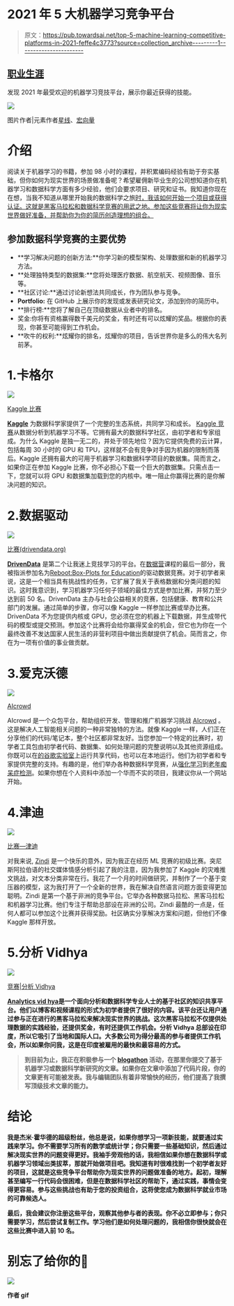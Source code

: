 # 2021 年 5 大机器学习竞争平台

> 原文：<https://pub.towardsai.net/top-5-machine-learning-competitive-platforms-in-2021-feffe4c3773?source=collection_archive---------1----------------------->

## [职业生涯](https://towardsai.net/p/category/careers)

发现 2021 年最受欢迎的机器学习竞技平台，展示你最近获得的技能。

![](img/ce30a8aeb7a460a7557c811bf94e6cc3.png)

图片作者|元素作者[星线](https://www.freepik.com/starline)、[宏向量](https://www.freepik.com/macrovector)

# 介绍

阅读关于机器学习的书籍，参加 98 小时的课程，并积累编码经验有助于夯实基础，但你如何为现实世界的场景做准备呢？希望雇佣新毕业生的公司想知道你在机器学习和数据科学方面有多少经验，他们会要求项目、研究和证书。我知道你现在在想，当我不知道从哪里开始我的数据科学之旅[时，我该如何开始一个项目或获得认证。这就是黑客马拉松和数据科学竞赛的用武之地。参加这些竞赛将让你为现实世界做好准备，并帮助你为你的简历创造理想的组合。](https://towardsdatascience.com/top-competitive-data-science-platforms-other-than-kaggle-2995e9dad93c)

## **参加数据科学竞赛的主要优势**

*   **学习解决问题的创新方法:**你学习新的模型架构、处理数据和新的机器学习方法。
*   **处理独特类型的数据集:**您将处理医疗数据、航空航天、视频图像、音乐等。
*   **社区讨论:**通过讨论新想法共同成长，作为团队参与竞争。
*   **Portfolio:** 在 GitHub 上展示你的发现或发表研究论文，添加到你的简历中。
*   **排行榜:**您将了解自己在顶级数据从业者中的排名。
*   奖金:你将有资格赢得数千美元的奖金，有时还有可以炫耀的奖品。根据你的表现，你甚至可能得到工作机会。
*   **吹牛的权利:**炫耀你的排名，炫耀你的项目，告诉世界你是多么的伟大名列前茅。

# 1.卡格尔

![](img/822af18d3a8efa9dc4791f83c709c63a.png)

[Kaggle 比赛](https://www.kaggle.com/competitions)

[**Kaggle**](https://www.kaggle.com/) 为数据科学家提供了一个完整的生态系统，共同学习和成长。 [Kaggle 竞赛](https://www.kaggle.com/competitions)从数据分析到机器学习不等。它拥有最大的数据科学社区，由初学者和专家组成。为什么 Kaggle 是独一无二的，并处于领先地位？因为它提供免费的云计算，包括每周 30 小时的 GPU 和 TPU，这样就不会有竞争对手因为机器的限制而落后。Kaggle 还拥有最大的可用于机器学习和数据科学项目的数据集。简而言之，如果你正在参加 Kaggle 比赛，你不必担心下载一个巨大的数据集。只需点击一下，您就可以将 GPU 和数据集加载到您的内核中。唯一阻止你赢得比赛的是你解决问题的知识。

# 2.数据驱动

![](img/2e28538961f4cdea6f037c48d36722e2.png)

[比赛(drivendata.org)](https://www.drivendata.org/competitions/)

[**DrivenData**](https://www.drivendata.org/) 是第二个让我迷上竞技学习的平台。在[数据营](https://learn.datacamp.com/)课程的最后一部分，我被指派参加名为[Reboot:Box-Plots for Education](https://www.drivendata.org/competitions/46/box-plots-for-education-reboot/)的驱动数据竞赛。对于初学者来说，这是一个相当具有挑战性的任务，它扩展了我关于表格数据和分类问题的知识。这时我意识到，学习机器学习任何子领域的最佳方式是参加比赛，并努力至少达到前 50 名。DrivenData 主办与社会公益相关的竞赛，包括健康、教育和公共部门的发展。通过简单的步骤，你可以像 Kaggle 一样参加比赛或举办比赛。DrivenData 不为您提供内核或 GPU，您必须在您的机器上下载数据，并生成带代码的模型或提交预测。参加这个比赛将会给你赢得奖金的机会，但它也为你在一个最终改善不发达国家人民生活的非营利项目中做出贡献提供了机会。简而言之，你在为一项有价值的事业做贡献。

# 3.爱克沃德

![](img/a345249382a356bb529fddc4789f0bfe.png)

[AIcrowd](https://www.aicrowd.com/)

AIcrowd 是一个众包平台，帮助组织开发、管理和推广机器学习挑战 [AIcrowd](https://www.aicrowd.com/faq) 。这是解决人工智能相关问题的一种非常独特的方法。就像 Kaggle 一样，人们正在分享他们的代码/笔记本，整个社区都非常友好。当您参加一个特定的比赛时，初学者工具包由初学者代码、数据集、如何处理问题的完整说明以及其他资源组成。你既可以在[的谷歌实验室](https://colab.research.google.com/)上运行共享代码，也可以在本地运行。他们为初学者和专家提供完整的支持。有趣的是，他们举办各种数据科学竞赛，从[强化学习](https://www.aicrowd.com/challenges/neurips-2021-minerl-diamond-competition)到[老年痴呆症检测](https://www.aicrowd.com/challenges/addi-alzheimers-detection-challenge#introduction)。如果你想在个人资料中添加一个华而不实的项目，我建议你从一个网站开始。

# 4.津迪

![](img/7632c6817047e4d03f25ecbb6ec37451.png)

[比赛—津迪](https://zindi.africa/competitions)

对我来说, [Zindi](https://zindi.africa/about) 是一个快乐的意外，因为我正在经历 ML 竞赛的初级比赛。突尼斯阿拉伯语的社交媒体情感分析引起了我的注意，因为我参加了 Kaggle 的灾难推文挑战，对文本分类非常在行。我花了一个月的时间做研究，并制作了一个基于变压器的模型，这为我打开了一个全新的世界，我在解决自然语言问题方面变得更加聪明。Zindi 是第一个基于非洲的竞争平台。它举办各种数据马拉松、黑客马拉松和机器学习比赛。他们专注于帮助总部设在非洲的公司。Zindi 最酷的一点是，任何人都可以参加这个比赛并获得奖励。社区确实分享解决方案和问题，但他们不像 Kaggle 那样开放。

# 5.分析 Vidhya

![](img/885cdb3bd54734b7eedd7eaef7babb8a.png)

[竞赛|分析 Vidhya](https://datahack.analyticsvidhya.com/contest/all/)

[**Analytics vid hya**](https://datahack.analyticsvidhya.com/?utm_source=main-logo)**是一个面向分析和数据科学专业人士的基于社区的知识共享平台。他们以博客和视频课程的形式为初学者提供了很好的内容。该平台还让用户通过参与正在进行的黑客马拉松来解决现实世界的挑战。这次黑客马拉松不仅提供处理数据的实践经验，还提供奖金，有时还提供工作机会。分析 Vidhya 总部设在印度，所以它吸引了当地和国际人口。大多数公司为得分最高的参与者提供工作机会，所以如果你问我，这是在印度被雇用的最快和最容易的方式。**

> **到目前为止，我正在积极参与一个 [blogathon](https://datahack.analyticsvidhya.com/contest/data-science-blogathon-10/) 活动，在那里你提交了基于机器学习或数据科学新研究的文章。如果你在文章中添加了代码片段，你的文章更有可能被发表。我与编辑团队有着非常愉快的经历，他们提高了我撰写顶级技术文章的能力。**

# **结论**

**我是杰米·霍华德的超级粉丝，他总是说，如果你想学习一项新技能，就要通过实践来学习。你不需要学习所有的数学或统计学；你只需要一些基础知识，然后通过解决现实世界的问题变得更好。我袖手旁观他的话，我相信如果你想在数据科学或机器学习领域出类拔萃，那就开始做项目吧。我知道有时很难找到一个初学者友好的项目，这就是这些竞争平台帮助你为现实世界的问题做准备的地方。起初，理解甚至编写一行代码会很困难，但是在数据科学社区的帮助下，通过实践，事情会变得更容易。参与这些挑战也有助于您的投资组合，这将使您成为数据科学就业市场的可靠候选人。**

**最后，我会建议你注册这些平台，观察其他参与者的表现。你不必立即参与；你只需要学习，然后尝试复制工作。学习他们是如何处理问题的，我相信你很快就会在这些比赛中进入前 10 名。**

# **别忘了给你的👏**

**![](img/18f5fc74eddbb4c6345afc2863c552a5.png)**

**作者 gif**